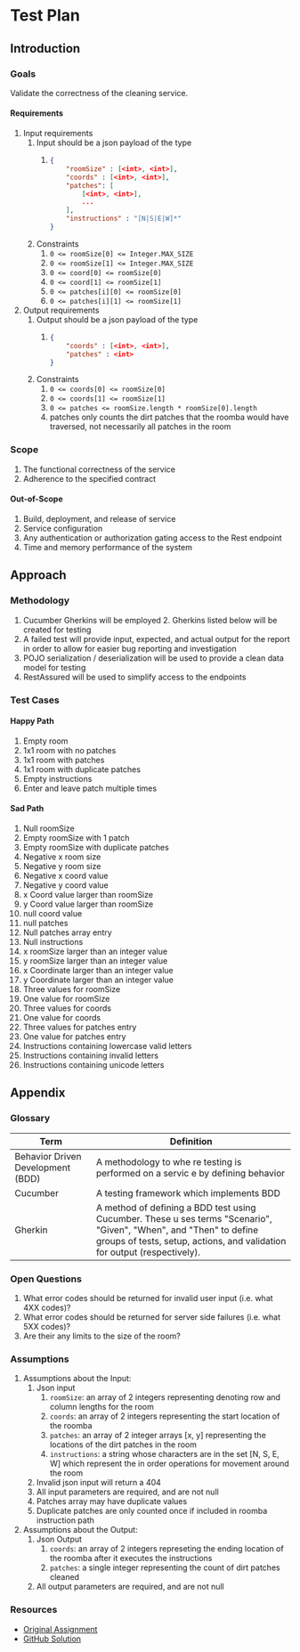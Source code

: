 # Test Plan

## Introduction

### Goals

Validate the correctness of the cleaning service.

#### Requirements

1. Input requirements
    1. Input should be a json payload of the type
        1. ```JSON
           {
               "roomSize" : [<int>, <int>],
               "coords" : [<int>, <int>],
               "patches": [
                   [<int>, <int>],
                   ...
               ],
               "instructions" : "[N|S|E|W]*"
           }
           ```
    2. Constraints
        1. `0 <= roomSize[0] <= Integer.MAX_SIZE`
        2. `0 <= roomSize[1] <= Integer.MAX_SIZE`
        3. `0 <= coord[0] <= roomSize[0]`
        4. `0 <= coord[1] <= roomSize[1]`
        5. `0 <= patches[i][0] <= roomSize[0]`
        6. `0 <= patches[i][1] <= roomSize[1]`
2. Output requirements
    1. Output should be a json payload of the type
        1. ```JSON
           {
               "coords" : [<int>, <int>],
               "patches" : <int>
           }
           ```
    2. Constraints
        1. `0 <= coords[0] <= roomSize[0]`
        2. `0 <= coords[1] <= roomSize[1]`
        3. `0 <= patches <= roomSize.length * roomSize[0].length`
        4. patches only counts the dirt patches that the roomba would have traversed, not necessarily all patches in the
           room

### Scope

1. The functional correctness of the service
2. Adherence to the specified contract

#### Out-of-Scope

1. Build, deployment, and release of service
2. Service configuration
3. Any authentication or authorization gating access to the Rest endpoint
4. Time and memory performance of the system

## Approach

### Methodology

1. Cucumber Gherkins will be employed
    2. Gherkins listed below will be created for testing
2. A failed test will provide input, expected, and actual output for the report in order to allow for easier bug
   reporting and investigation
3. POJO serialization / deserialization will be used to provide a clean data model for testing
4. RestAssured will be used to simplify access to the endpoints

### Test Cases

#### Happy Path

1. Empty room
2. 1x1 room with no patches
3. 1x1 room with patches
4. 1x1 room with duplicate patches
5. Empty instructions
6. Enter and leave patch multiple times

#### Sad Path

1. Null roomSize
2. Empty roomSize with 1 patch
3. Empty roomSize with duplicate patches
4. Negative x room size
5. Negative y room size
6. Negative x coord value
7. Negative y coord value
8. x Coord value larger than roomSize
9. y Coord value larger than roomSize
10. null coord value
11. null patches
12. Null patches array entry
13. Null instructions
14. x roomSize larger than an integer value
15. y roomSize larger than an integer value
16. x Coordinate larger than an integer value
17. y Coordinate larger than an integer value
18. Three values for roomSize
19. One value for roomSize
20. Three values for coords
21. One value for coords
22. Three values for patches entry
23. One value for patches entry
24. Instructions containing lowercase valid letters
25. Instructions containing invalid letters
26. Instructions containing unicode letters

## Appendix

### Glossary

| Term                              | Definition                                                                                                                                                                                      |
|-----------------------------------|-------------------------------------------------------------------------------------------------------------------------------------------------------------------------------------------------|
| Behavior Driven Development (BDD) | A methodology to whe re testing is performed on a servic e by defining behavior                                                                                                                 |
| Cucumber                          | A testing framework  which implements BDD                                                                                                                                                       |
| Gherkin                           | A method of defining a BDD test using Cucumber. These u  ses terms "Scenario", "Given", "When", and "Then" to define groups of tests, setup, actions, and validation for output (respectively). |

### Open Questions

1. What error codes should be returned for invalid user input (i.e. what 4XX codes)?
2. What error codes should be returned for server side failures (i.e. what 5XX codes)?
3. Are their any limits to the size of the room?

### Assumptions

1. Assumptions about the Input:
    1. Json input
        1. `roomSize`: an array of 2 integers representing denoting row and column lengths for the room
        2. `coords`: an array of 2 integers representing the start location of the roomba
        3. `patches`: an array of 2 integer arrays [x, y] representing the locations of the dirt patches in the room
        4. `instructions`: a string whose characters are in the set [N, S, E, W] which represent the in order operations
           for movement around the room
    2. Invalid json input will return a 404
    3. All input parameters are required, and are not null
    4. Patches array may have duplicate values
    5. Duplicate patches are only counted once if included in roomba instruction path
2. Assumptions about the Output:
    1. Json Output
        1. `coords`: an array of 2 integers represeting the ending location of the roomba after it executes the
           instructions
        2. `patches`: a single integer representing the count of dirt patches cleaned
    2. All output parameters are required, and are not null

### Resources

- [Original Assignment](https://bitbucket.org/platformscience/pltsci-sdet-assignment/src/main/)
- [GitHub Solution](https://github.com/csschmid/pltsci-sdet-test-suite/tree/main)
